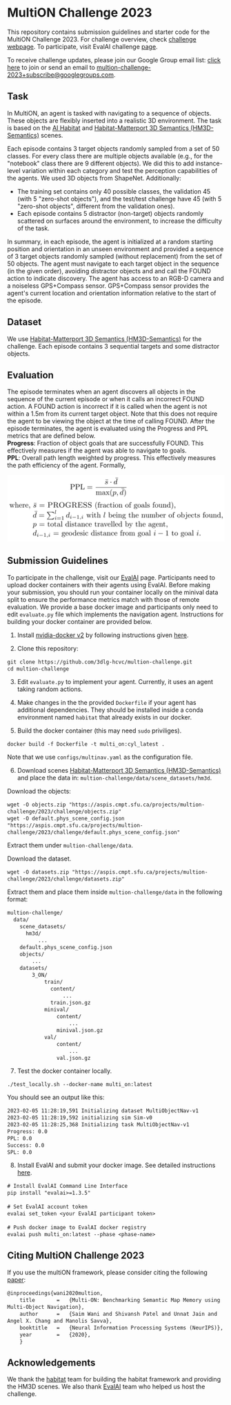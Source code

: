 # MultiON Challenge 2023

This repository contains submission guidelines and starter code for the MultiON Challenge 2023. For challenge overview, check [challenge webpage](http://multion-challenge.cs.sfu.ca). To participate, visit EvalAI challenge [page](https://eval.ai/web/challenges/challenge-page/2002/overview).

To receive challenge updates, please join our Google Group email list: [click here](https://groups.google.com/g/multion-challenge-2023) to join or send an email to [multion-challenge-2023+subscribe@googlegroups.com](mailto:multion-challenge-2023+subscribe@googlegroups.com).

## Task

In MultiON, an agent is tasked with navigating to a sequence of objects. These objects are flexibly inserted into a realistic 3D environment. The task is based on the [AI Habitat](https://aihabitat.org/) and [Habitat-Matterport 3D Semantics (HM3D-Semantics)](https://aihabitat.org/datasets/hm3d-semantics/) scenes. 

Each episode contains 3 target objects randomly sampled from a set of 50 classes. For every class there are multiple objects available (e.g., for the "notebook" class there are 9 different objects). We did this to add instance-level variation within each category and test the perception capabilities of the agents. We used 3D objects from ShapeNet. Additionally:
- The training set contains only 40 possible classes, the validation 45 (with 5 "zero-shot objects"), and the test/test challenge have 45 (with 5 "zero-shot objects", different from the validation ones).
- Each episode contains 5 distractor (non-target) objects randomly scattered on surfaces around the environment, to increase the difficulty of the task.

In summary, in each episode, the agent is initialized at a random starting position and orientation in an unseen environment and provided a sequence of 3 target objects randomly sampled (without replacement) from the set of 50 objects. The agent must navigate to each target object in the sequence (in the given order), avoiding distractor objects and and call the FOUND action to indicate discovery. The agent has access to an RGB-D camera and a noiseless GPS+Compass sensor. GPS+Compass sensor provides the agent's current location and orientation information relative to the start of the episode.

## Dataset
We use [Habitat-Matterport 3D Semantics (HM3D-Semantics)](https://aihabitat.org/datasets/hm3d-semantics/) for the challenge. Each episode contains 3 sequential targets and some distractor objects.

## Evaluation

The episode terminates when an agent discovers all objects in the sequence of the current episode or when it calls an incorrect FOUND action. A FOUND action is incorrect if it is called when the agent is not within a 1.5m from its current target object. Note that this does not require the agent to be viewing the object at the time of calling FOUND. After the episode terminates, the agent is evaluated using the Progress and PPL metrics that are defined below.  
**Progress**: Fraction of object goals that are successfully FOUND. This effectively measures if the agent was able to navigate to goals.  
**PPL**: Overall path length weighted by progress. This effectively measures the path efficiency of the agent. Formally, 

![PPL Formula](imgs/PPL.png "PPL Formula")

## Submission Guidelines 

To participate in the challenge, visit our [EvalAI](https://eval.ai/web/challenges/challenge-page/2002/overview) page. Participants need to upload docker containers with their agents using EvalAI. Before making your submission, you should run your container locally on the minival data split to ensure the performance metrics match with those of remote evaluation. We provide a base docker image and participants only need to edit `evaluate.py` file which implements the navigation agent. Instructions for building your docker container are provided below.


1. Install [nvidia-docker v2](https://github.com/NVIDIA/nvidia-docker) by following instructions given [here](https://github.com/nvidia/nvidia-docker/wiki/Installation-(version-2.0)).

2. Clone this repository: 
```
git clone https://github.com/3dlg-hcvc/multion-challenge.git
cd multion-challenge
```
3. Edit `evaluate.py` to implement your agent. Currently, it uses an agent taking random actions.

4. Make changes in the the provided `Dockerfile` if your agent has additional dependencies. They should be installed inside a conda environment named `habitat` that already exists in our docker.

5. Build the docker container (this may need `sudo` priviliges).

```
docker build -f Dockerfile -t multi_on:cyl_latest .
```

Note that we use `configs/multinav.yaml` as the configuration file.

6. Download scenes [Habitat-Matterport 3D Semantics (HM3D-Semantics)](https://aihabitat.org/datasets/hm3d-semantics/) and place the data in: `multion-challenge/data/scene_datasets/hm3d`. 

Download the objects:
```
wget -O objects.zip "https://aspis.cmpt.sfu.ca/projects/multion-challenge/2023/challenge/objects.zip"
wget -O default.phys_scene_config.json "https://aspis.cmpt.sfu.ca/projects/multion-challenge/2023/challenge/default.phys_scene_config.json"
```

Extract them under `multion-challenge/data`.

Download the dataset.

```
wget -O datasets.zip "https://aspis.cmpt.sfu.ca/projects/multion-challenge/2023/challenge/datasets.zip"
```

Extract them and place them inside `multion-challenge/data` in the following format:

```
multion-challenge/
  data/
    scene_datasets/
      hm3d/
          ...
    default.phys_scene_config.json
    objects/
        ...
    datasets/
        3_ON/
            train/
              content/
                  ...
              train.json.gz
            minival/
                content/
                    ...
                minival.json.gz
            val/
                content/
                    ...
                val.json.gz
```

7. Test the docker container locally.

```
./test_locally.sh --docker-name multi_on:latest
```
You should see an output like this:

```
2023-02-05 11:28:19,591 Initializing dataset MultiObjectNav-v1
2023-02-05 11:28:19,592 initializing sim Sim-v0
2023-02-05 11:28:25,368 Initializing task MultiObjectNav-v1
Progress: 0.0
PPL: 0.0
Success: 0.0
SPL: 0.0
```

8. Install EvalAI and submit your docker image. See detailed instructions [here](https://cli.eval.ai/).

```
# Install EvalAI Command Line Interface
pip install "evalai>=1.3.5"

# Set EvalAI account token
evalai set_token <your EvalAI participant token>

# Push docker image to EvalAI docker registry
evalai push multi_on:latest --phase <phase-name>
```


## Citing MultiON Challenge 2023
If you use the multiON framework, please consider citing the following [paper](https://arxiv.org/pdf/2012.03912.pdf):
```
@inproceedings{wani2020multion,
    title       =   {Multi-ON: Benchmarking Semantic Map Memory using Multi-Object Navigation},
    author      =   {Saim Wani and Shivansh Patel and Unnat Jain and Angel X. Chang and Manolis Savva},
    booktitle   =   {Neural Information Processing Systems (NeurIPS)},
    year        =   {2020},
    }
```

## Acknowledgements
We thank the [habitat](https://aihabitat.org/) team for building the habitat framework and providing the HM3D scenes. We also thank [EvalAI](https://eval.ai/) team who helped us host the challenge.
